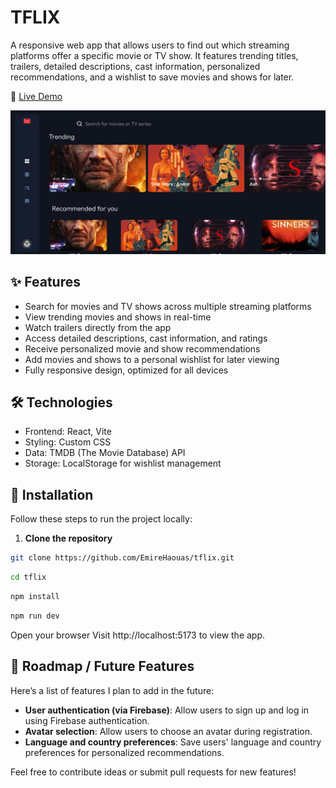 # TFLIX


A responsive web app that allows users to find out which streaming platforms offer a specific movie or TV show. It features trending titles, trailers, detailed descriptions, cast information, personalized recommendations, and a wishlist to save movies and shows for later.


🔗 [Live Demo](https://emire-haouas.dev/tflix/)

![Preview](https://raw.githubusercontent.com/EmireHaouas/tflix/refs/heads/main/src/assets/imgs/screenshot%201.png)


## ✨ Features
- Search for movies and TV shows across multiple streaming platforms
- View trending movies and shows in real-time
- Watch trailers directly from the app
- Access detailed descriptions, cast information, and ratings
- Receive personalized movie and show recommendations
- Add movies and shows to a personal wishlist for later viewing
- Fully responsive design, optimized for all devices

## 🛠️ Technologies
- Frontend: React, Vite
- Styling: Custom CSS
- Data: TMDB (The Movie Database) API
- Storage: LocalStorage for wishlist management

## 🚀 Installation

Follow these steps to run the project locally:

1. **Clone the repository**
```bash
git clone https://github.com/EmireHaouas/tflix.git
````
````bash
cd tflix
````
````bash
npm install

````

```bash
npm run dev
````
Open your browser
Visit http://localhost:5173 to view the app.

## 🔮 Roadmap / Future Features

Here’s a list of features I plan to add in the future:

- **User authentication (via Firebase)**: Allow users to sign up and log in using Firebase authentication.
- **Avatar selection**: Allow users to choose an avatar during registration.
- **Language and country preferences**: Save users' language and country preferences for personalized recommendations.



Feel free to contribute ideas or submit pull requests for new features!
